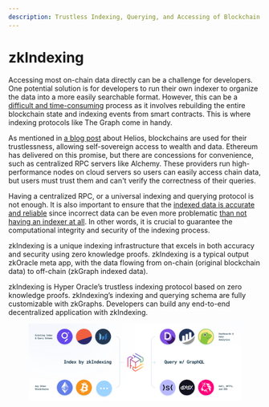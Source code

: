 ```yaml
---
description: Trustless Indexing, Querying, and Accessing of Blockchain Data
---
```


# zkIndexing

Accessing most on-chain data directly can be a challenge for developers. One potential solution is for developers to run their own indexer to organize the data into a more easily searchable format. However, this can be a [difficult and time-consuming](https://twitter.com/DennisonBertram/status/1621657835334402050) process as it involves rebuilding the entire blockchain state and indexing events from smart contracts. This is where indexing protocols like The Graph come in handy.

As mentioned in [a blog post](https://a16zcrypto.com/content/article/building-helios-ethereum-light-client/) about Helios, blockchains are used for their trustlessness, allowing self-sovereign access to wealth and data. Ethereum has delivered on this promise, but there are concessions for convenience, such as centralized RPC servers like Alchemy. These providers run high-performance nodes on cloud servers so users can easily access chain data, but users must trust them and can't verify the correctness of their queries.

Having a centralized RPC, or a universal indexing and querying protocol is not enough. It is also important to ensure that the [indexed data is accurate and reliable](https://twitter.com/DennisonBertram/status/1621665717274775557) since incorrect data can be even more problematic [than not having an indexer at all](https://twitter.com/0xngmi/status/1567594375357546496). In other words, it is crucial to guarantee the computational integrity and security of the indexing process.

zkIndexing is a unique indexing infrastructure that excels in both accuracy and security using zero knowledge proofs. zkIndexing is a typical output zkOracle meta app, with the data flowing from on-chain (original blockchain data) to off-chain (zkGraph indexed data).

zkIndexing is Hyper Oracle’s trustless indexing protocol based on zero knowledge proofs. zkIndexing’s indexing and querying schema are fully customizable with zkGraphs. Developers can build any end-to-end decentralized application with zkIndexing.

<figure><img src="../../.gitbook/assets/截屏2023-03-14 07.54.04.png" alt=""><figcaption></figcaption></figure>

